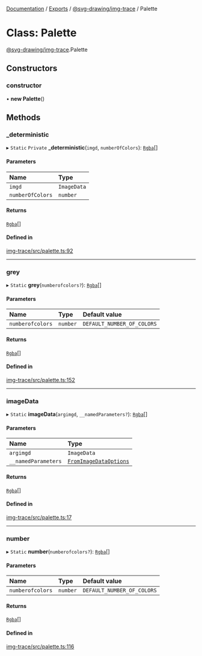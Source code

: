 [Documentation](../README.md) / [Exports](../modules.md) / [@svg-drawing/img-trace](../modules/svg_drawing_img_trace.md) / Palette

# Class: Palette

[@svg-drawing/img-trace](../modules/svg_drawing_img_trace.md).Palette

## Constructors

### constructor

• **new Palette**()

## Methods

### \_deterministic

▸ `Static` `Private` **_deterministic**(`imgd`, `numberOfColors`): [`Rgba`](../interfaces/svg_drawing_img_trace.Rgba.md)[]

#### Parameters

| Name | Type |
| :------ | :------ |
| `imgd` | `ImageData` |
| `numberOfColors` | `number` |

#### Returns

[`Rgba`](../interfaces/svg_drawing_img_trace.Rgba.md)[]

#### Defined in

[img-trace/src/palette.ts:92](https://github.com/kmkzt/svg-drawing/blob/0c17b9c/packages/img-trace/src/palette.ts#L92)

___

### grey

▸ `Static` **grey**(`numberofcolors?`): [`Rgba`](../interfaces/svg_drawing_img_trace.Rgba.md)[]

#### Parameters

| Name | Type | Default value |
| :------ | :------ | :------ |
| `numberofcolors` | `number` | `DEFAULT_NUMBER_OF_COLORS` |

#### Returns

[`Rgba`](../interfaces/svg_drawing_img_trace.Rgba.md)[]

#### Defined in

[img-trace/src/palette.ts:152](https://github.com/kmkzt/svg-drawing/blob/0c17b9c/packages/img-trace/src/palette.ts#L152)

___

### imageData

▸ `Static` **imageData**(`argimgd`, `__namedParameters?`): [`Rgba`](../interfaces/svg_drawing_img_trace.Rgba.md)[]

#### Parameters

| Name | Type |
| :------ | :------ |
| `argimgd` | `ImageData` |
| `__namedParameters` | [`FromImageDataOptions`](../interfaces/svg_drawing_img_trace.FromImageDataOptions.md) |

#### Returns

[`Rgba`](../interfaces/svg_drawing_img_trace.Rgba.md)[]

#### Defined in

[img-trace/src/palette.ts:17](https://github.com/kmkzt/svg-drawing/blob/0c17b9c/packages/img-trace/src/palette.ts#L17)

___

### number

▸ `Static` **number**(`numberofcolors?`): [`Rgba`](../interfaces/svg_drawing_img_trace.Rgba.md)[]

#### Parameters

| Name | Type | Default value |
| :------ | :------ | :------ |
| `numberofcolors` | `number` | `DEFAULT_NUMBER_OF_COLORS` |

#### Returns

[`Rgba`](../interfaces/svg_drawing_img_trace.Rgba.md)[]

#### Defined in

[img-trace/src/palette.ts:116](https://github.com/kmkzt/svg-drawing/blob/0c17b9c/packages/img-trace/src/palette.ts#L116)
